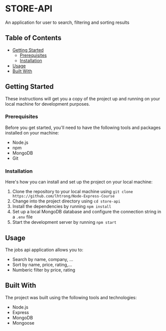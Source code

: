 # STORE-API

An application for user to search, filtering and sorting results

## Table of Contents

- [Getting Started](#getting-started)
  - [Prerequisites](#prerequisites)
  - [Installation](#installation)
- [Usage](#usage)
- [Built With](#built-with)
## Getting Started

These instructions will get you a copy of the project up and running on your local machine for development purposes.

### Prerequisites

Before you get started, you'll need to have the following tools and packages installed on your machine:

- Node.js
- npm
- MongoDB
- Git

### Installation

Here's how you can install and set up the project on your local machine:

1. Clone the repository to your local machine using `git clone https://github.com/lhtrong/Node-Express-Course`
2. Change into the project directory using `cd store-api`
3. Install the dependencies by running `npm install`
4. Set up a local MongoDB database and configure the connection string in a `.env` file
5. Start the development server by running `npm start`

## Usage

The jobs api application allows you to:
- Search by name, company, ...
- Sort by name, price, rating,...
- Numberic filter by price, rating

## Built With

The project was built using the following tools and technologies:

- Node.js
- Express
- MongoDB
- Mongoose
